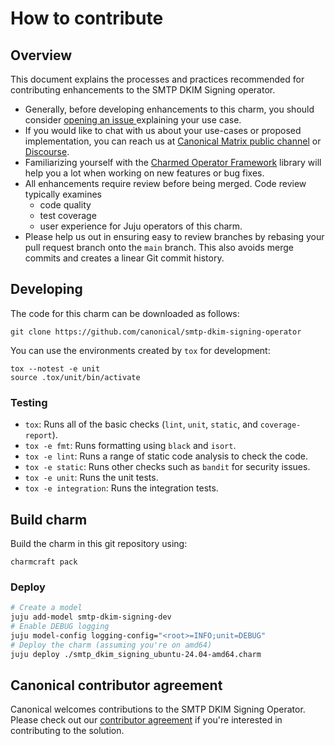 # How to contribute

## Overview

This document explains the processes and practices recommended for contributing enhancements to the SMTP DKIM Signing operator.

- Generally, before developing enhancements to this charm, you should consider [opening an issue
  ](https://github.com/canonical/smtp-dkim-signing-operator/issues) explaining your use case.
- If you would like to chat with us about your use-cases or proposed implementation, you can reach
  us at [Canonical Matrix public channel](https://matrix.to/#/#charmhub-charmdev:ubuntu.com)
  or [Discourse](https://discourse.charmhub.io/).
- Familiarizing yourself with the [Charmed Operator Framework](https://juju.is/docs/sdk) library
  will help you a lot when working on new features or bug fixes.
- All enhancements require review before being merged. Code review typically examines
  - code quality
  - test coverage
  - user experience for Juju operators of this charm.
- Please help us out in ensuring easy to review branches by rebasing your pull request branch onto the `main` branch. This also avoids merge commits and creates a linear Git commit history.

## Developing

The code for this charm can be downloaded as follows:

```
git clone https://github.com/canonical/smtp-dkim-signing-operator
```

You can use the environments created by `tox` for development:

```shell
tox --notest -e unit
source .tox/unit/bin/activate
```

### Testing

* `tox`: Runs all of the basic checks (`lint`, `unit`, `static`, and `coverage-report`).
* `tox -e fmt`: Runs formatting using `black` and `isort`.
* `tox -e lint`: Runs a range of static code analysis to check the code.
* `tox -e static`: Runs other checks such as `bandit` for security issues.
* `tox -e unit`: Runs the unit tests.
* `tox -e integration`: Runs the integration tests.

## Build charm

Build the charm in this git repository using:

```shell
charmcraft pack
```

### Deploy

```bash
# Create a model
juju add-model smtp-dkim-signing-dev
# Enable DEBUG logging
juju model-config logging-config="<root>=INFO;unit=DEBUG"
# Deploy the charm (assuming you're on amd64)
juju deploy ./smtp_dkim_signing_ubuntu-24.04-amd64.charm
```

## Canonical contributor agreement

Canonical welcomes contributions to the SMTP DKIM Signing Operator. Please check out our [contributor agreement](https://ubuntu.com/legal/contributors) if you're interested in contributing to the solution.
